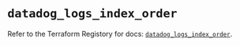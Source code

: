 # `datadog_logs_index_order`

Refer to the Terraform Registory for docs: [`datadog_logs_index_order`](https://www.terraform.io/docs/providers/datadog/r/logs_index_order).
